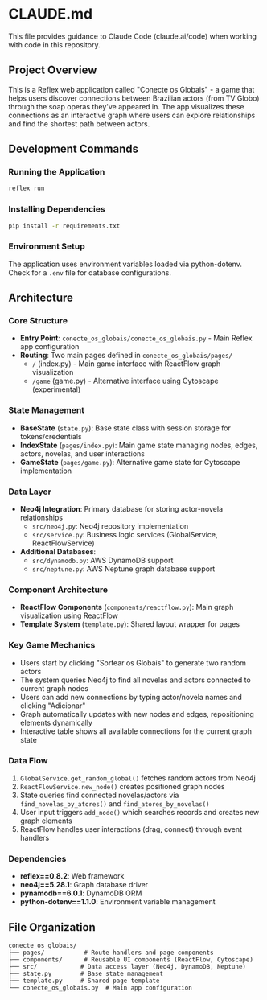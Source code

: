 # CLAUDE.md

This file provides guidance to Claude Code (claude.ai/code) when working with code in this repository.

## Project Overview

This is a Reflex web application called "Conecte os Globais" - a game that helps users discover connections between Brazilian actors (from TV Globo) through the soap operas they've appeared in. The app visualizes these connections as an interactive graph where users can explore relationships and find the shortest path between actors.

## Development Commands

### Running the Application
```bash
reflex run
```

### Installing Dependencies
```bash
pip install -r requirements.txt
```

### Environment Setup
The application uses environment variables loaded via python-dotenv. Check for a `.env` file for database configurations.

## Architecture

### Core Structure
- **Entry Point**: `conecte_os_globais/conecte_os_globais.py` - Main Reflex app configuration
- **Routing**: Two main pages defined in `conecte_os_globais/pages/`
  - `/` (index.py) - Main game interface with ReactFlow graph visualization  
  - `/game` (game.py) - Alternative interface using Cytoscape (experimental)

### State Management
- **BaseState** (`state.py`): Base state class with session storage for tokens/credentials
- **IndexState** (`pages/index.py`): Main game state managing nodes, edges, actors, novelas, and user interactions
- **GameState** (`pages/game.py`): Alternative game state for Cytoscape implementation

### Data Layer
- **Neo4j Integration**: Primary database for storing actor-novela relationships
  - `src/neo4j.py`: Neo4j repository implementation
  - `src/service.py`: Business logic services (GlobalService, ReactFlowService)
- **Additional Databases**: 
  - `src/dynamodb.py`: AWS DynamoDB support
  - `src/neptune.py`: AWS Neptune graph database support

### Component Architecture
- **ReactFlow Components** (`components/reactflow.py`): Main graph visualization using ReactFlow
- **Template System** (`template.py`): Shared layout wrapper for pages

### Key Game Mechanics
- Users start by clicking "Sortear os Globais" to generate two random actors
- The system queries Neo4j to find all novelas and actors connected to current graph nodes
- Users can add new connections by typing actor/novela names and clicking "Adicionar"
- Graph automatically updates with new nodes and edges, repositioning elements dynamically
- Interactive table shows all available connections for the current graph state

### Data Flow
1. `GlobalService.get_random_global()` fetches random actors from Neo4j
2. `ReactFlowService.new_node()` creates positioned graph nodes
3. State queries find connected novelas/actors via `find_novelas_by_atores()` and `find_atores_by_novelas()`
4. User input triggers `add_node()` which searches records and creates new graph elements
5. ReactFlow handles user interactions (drag, connect) through event handlers

### Dependencies
- **reflex==0.8.2**: Web framework
- **neo4j==5.28.1**: Graph database driver
- **pynamodb==6.0.1**: DynamoDB ORM
- **python-dotenv==1.1.0**: Environment variable management

## File Organization
```
conecte_os_globais/
├── pages/           # Route handlers and page components
├── components/      # Reusable UI components (ReactFlow, Cytoscape)
├── src/            # Data access layer (Neo4j, DynamoDB, Neptune)
├── state.py        # Base state management
├── template.py     # Shared page template
└── conecte_os_globais.py  # Main app configuration
```